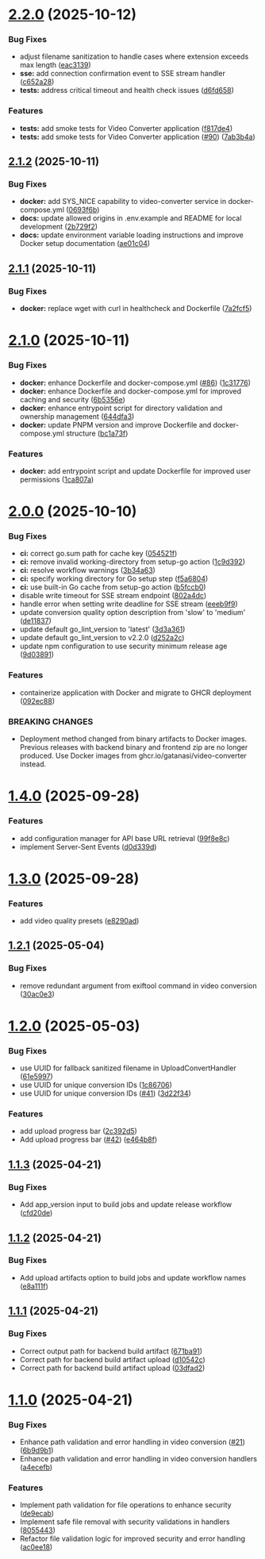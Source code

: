 # [2.2.0](https://github.com/gatanasi/video-converter/compare/v2.1.2...v2.2.0) (2025-10-12)


### Bug Fixes

* adjust filename sanitization to handle cases where extension exceeds max length ([eac3139](https://github.com/gatanasi/video-converter/commit/eac3139d7d2036d38f316c6c46745b5f9d370db3))
* **sse:** add connection confirmation event to SSE stream handler ([c652a28](https://github.com/gatanasi/video-converter/commit/c652a288b62c275896c05dece0b123a6a4146ae8))
* **tests:** address critical timeout and health check issues ([d6fd658](https://github.com/gatanasi/video-converter/commit/d6fd6586b5c172cf91615953c987a8b26081772f))


### Features

* **tests:** add smoke tests for Video Converter application ([f817de4](https://github.com/gatanasi/video-converter/commit/f817de4db50b3092808c1ebcc7942fe71b8c6910))
* **tests:** add smoke tests for Video Converter application ([#90](https://github.com/gatanasi/video-converter/issues/90)) ([7ab3b4a](https://github.com/gatanasi/video-converter/commit/7ab3b4a853abbe93591aea467c7372131ef3dff8))

## [2.1.2](https://github.com/gatanasi/video-converter/compare/v2.1.1...v2.1.2) (2025-10-11)


### Bug Fixes

* **docker:** add SYS_NICE capability to video-converter service in docker-compose.yml ([0693f6b](https://github.com/gatanasi/video-converter/commit/0693f6b27ae6410a901e45a5030d5c7899587672))
* **docs:** update allowed origins in .env.example and README for local development ([2b729f2](https://github.com/gatanasi/video-converter/commit/2b729f2475e9a087fc034a4bf3a7a2673d0993b5))
* **docs:** update environment variable loading instructions and improve Docker setup documentation ([ae01c04](https://github.com/gatanasi/video-converter/commit/ae01c048d3636d809798be8232cd31ff754f6a3b))

## [2.1.1](https://github.com/gatanasi/video-converter/compare/v2.1.0...v2.1.1) (2025-10-11)


### Bug Fixes

* **docker:** replace wget with curl in healthcheck and Dockerfile ([7a2fcf5](https://github.com/gatanasi/video-converter/commit/7a2fcf58f85de3bbfaca673fe2f458711f6ab877))

# [2.1.0](https://github.com/gatanasi/video-converter/compare/v2.0.1...v2.1.0) (2025-10-11)


### Bug Fixes

* **docker:** enhance Dockerfile and docker-compose.yml ([#86](https://github.com/gatanasi/video-converter/issues/86)) ([1c31776](https://github.com/gatanasi/video-converter/commit/1c3177697037d9e6af1a7c6c05c1ab1c16909e64))
* **docker:** enhance Dockerfile and docker-compose.yml for improved caching and security ([6b5356e](https://github.com/gatanasi/video-converter/commit/6b5356ea138ac1c9d8098f0955ebbc5b3abd5ed8))
* **docker:** enhance entrypoint script for directory validation and ownership management ([644dfa3](https://github.com/gatanasi/video-converter/commit/644dfa3f0f98014b63743d5d5c83d582fa1cfe46))
* **docker:** update PNPM version and improve Dockerfile and docker-compose.yml structure ([bc1a73f](https://github.com/gatanasi/video-converter/commit/bc1a73f6a34f2b85efad4d2f2ebdde5c081751ce))


### Features

* **docker:** add entrypoint script and update Dockerfile for improved user permissions ([1ca807a](https://github.com/gatanasi/video-converter/commit/1ca807ab1fd382b58d9d0529f8c4a1559f836379))

# [2.0.0](https://github.com/gatanasi/video-converter/compare/v1.4.0...v2.0.0) (2025-10-10)


### Bug Fixes

* **ci:** correct go.sum path for cache key ([054521f](https://github.com/gatanasi/video-converter/commit/054521fb924fb1f821a9014fcff440b744f5d35a))
* **ci:** remove invalid working-directory from setup-go action ([1c9d392](https://github.com/gatanasi/video-converter/commit/1c9d39200e837f5876bd647349781c9a14a7c8c7))
* **ci:** resolve workflow warnings ([3b34a63](https://github.com/gatanasi/video-converter/commit/3b34a63129bf3562d5d863e65c5bae4dd5ab57b8))
* **ci:** specify working directory for Go setup step ([f5a6804](https://github.com/gatanasi/video-converter/commit/f5a680426e76b1f65dba599cd93a91d45f16f3b1))
* **ci:** use built-in Go cache from setup-go action ([b5fccb0](https://github.com/gatanasi/video-converter/commit/b5fccb0e4e32a87bd1d7b6def2012b2a2aa5ed4a))
* disable write timeout for SSE stream endpoint ([802a4dc](https://github.com/gatanasi/video-converter/commit/802a4dcd2e854516afc10e30e97747ae9301c193))
* handle error when setting write deadline for SSE stream ([eeeb9f9](https://github.com/gatanasi/video-converter/commit/eeeb9f9b2f595810ddabaff255c0f73f1496d626))
* update conversion quality option description from 'slow' to 'medium' ([de11837](https://github.com/gatanasi/video-converter/commit/de11837be8c61c521c7a7ecfb4abf317b7388300))
* update default go_lint_version to 'latest' ([3d3a361](https://github.com/gatanasi/video-converter/commit/3d3a361e1ed3c009ccc5a40f45bd6531769d72e2))
* update default go_lint_version to v2.2.0 ([d252a2c](https://github.com/gatanasi/video-converter/commit/d252a2c3f6293ba327793168691cc0badd495e15))
* update npm configuration to use security minimum release age ([9d03891](https://github.com/gatanasi/video-converter/commit/9d03891e3d968492e1b02b74a44ad3310afdd2b5))


### Features

* containerize application with Docker and migrate to GHCR deployment ([092ec88](https://github.com/gatanasi/video-converter/commit/092ec88c3aff1235c583ac354311a49b458c39be))


### BREAKING CHANGES

* Deployment method changed from binary artifacts to Docker images. Previous releases with backend binary and frontend zip are no longer produced. Use Docker images from ghcr.io/gatanasi/video-converter instead.

# [1.4.0](https://github.com/gatanasi/video-converter/compare/v1.3.1...v1.4.0) (2025-09-28)


### Features

* add configuration manager for API base URL retrieval ([99f8e8c](https://github.com/gatanasi/video-converter/commit/99f8e8c455283b4cfa00aea2cb17e10190b05ea8))
* implement Server-Sent Events ([d0d339d](https://github.com/gatanasi/video-converter/commit/d0d339d0cdc587565a9df351c6745e412090e169))

# [1.3.0](https://github.com/gatanasi/video-converter/compare/v1.2.4...v1.3.0) (2025-09-28)


### Features

* add video quality presets ([e8290ad](https://github.com/gatanasi/video-converter/commit/e8290ad4c97fec581239eb3dc9ff55ec6006c7bd))

## [1.2.1](https://github.com/gatanasi/video-converter/compare/v1.2.0...v1.2.1) (2025-05-04)


### Bug Fixes

* remove redundant argument from exiftool command in video conversion ([30ac0e3](https://github.com/gatanasi/video-converter/commit/30ac0e39369965a94e652195f4b284c3a04b4c2f))

# [1.2.0](https://github.com/gatanasi/video-converter/compare/v1.1.4...v1.2.0) (2025-05-03)


### Bug Fixes

* use UUID for fallback sanitized filename in UploadConvertHandler ([61e5997](https://github.com/gatanasi/video-converter/commit/61e59974473654469bb4d3cfbced39168658102d))
* use UUID for unique conversion IDs ([1c86706](https://github.com/gatanasi/video-converter/commit/1c86706fcb8662fcbb7a5937e08cf986394f51c6))
* use UUID for unique conversion IDs ([#41](https://github.com/gatanasi/video-converter/issues/41)) ([3d22f34](https://github.com/gatanasi/video-converter/commit/3d22f34689cf8fd5914c3c696dac964a40637e15))


### Features

* add upload progress bar ([2c392d5](https://github.com/gatanasi/video-converter/commit/2c392d5440edc0bda533842b5bf6767e6d7de6ad))
* Add upload progress bar ([#42](https://github.com/gatanasi/video-converter/issues/42)) ([e464b8f](https://github.com/gatanasi/video-converter/commit/e464b8f95b741db12d48eb97932b00c15d9aa53b))

## [1.1.3](https://github.com/gatanasi/video-converter/compare/v1.1.2...v1.1.3) (2025-04-21)


### Bug Fixes

* Add app_version input to build jobs and update release workflow ([cfd20de](https://github.com/gatanasi/video-converter/commit/cfd20de3c95e9eaeb5dc2f40e97afc37a79fa7c8))

## [1.1.2](https://github.com/gatanasi/video-converter/compare/v1.1.1...v1.1.2) (2025-04-21)


### Bug Fixes

* Add upload artifacts option to build jobs and update workflow names ([e8a111f](https://github.com/gatanasi/video-converter/commit/e8a111f36e02d98c117ba9eff155c20f933fc1ae))

## [1.1.1](https://github.com/gatanasi/video-converter/compare/v1.1.0...v1.1.1) (2025-04-21)


### Bug Fixes

* Correct output path for backend build artifact ([671ba91](https://github.com/gatanasi/video-converter/commit/671ba91ab0d6492eb8d38451454246275bb7c162))
* Correct path for backend build artifact upload ([d10542c](https://github.com/gatanasi/video-converter/commit/d10542c655df61a0c3743173399d48cb1d94a7a8))
* Correct path for backend build artifact upload ([03dfad2](https://github.com/gatanasi/video-converter/commit/03dfad2cd91c7d5df0065e97ff403a99d101e8ea))

# [1.1.0](https://github.com/gatanasi/video-converter/compare/v1.0.0...v1.1.0) (2025-04-21)


### Bug Fixes

* Enhance path validation and error handling in video conversion ([#21](https://github.com/gatanasi/video-converter/issues/21)) ([6b9d9b1](https://github.com/gatanasi/video-converter/commit/6b9d9b1453b70805ec9e81d7962ec45e652e696b))
* Enhance path validation and error handling in video conversion handlers ([a4ecefb](https://github.com/gatanasi/video-converter/commit/a4ecefb87ed806de56d7bba1fd55739cc817261c))


### Features

* Implement path validation for file operations to enhance security ([de9ecab](https://github.com/gatanasi/video-converter/commit/de9ecab941a83437772a6dec73b004bb72db054a))
* Implement safe file removal with security validations in handlers ([8055443](https://github.com/gatanasi/video-converter/commit/8055443e97f3a4cf3786edd95a8af3f8fa1c5b89))
* Refactor file validation logic for improved security and error handling ([ac0ee18](https://github.com/gatanasi/video-converter/commit/ac0ee181f69b7b5003fde6c76eebd613905285f6))
